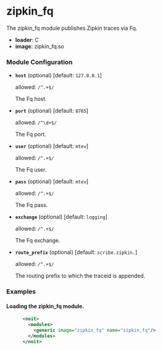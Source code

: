 

# zipkin_fq

The zipkin_fq module publishes Zipkin traces via Fq.


  * **loader**: C
  * **image**: zipkin_fq.so

### Module Configuration

    
 * **`host`** (optional)  [default: `127.0.0.1`]

   allowed: `/^.+$/`

   The Fq host.
 * **`port`** (optional)  [default: `8765`]

   allowed: `/^\d+$/`

   The Fq port.
 * **`user`** (optional)  [default: `mtev`]

   allowed: `/^.+$/`

   The Fq user.
 * **`pass`** (optional)  [default: `mtev`]

   allowed: `/^.+$/`

   The Fq pass.
 * **`exchange`** (optional)  [default: `logging`]

   allowed: `/^.+$/`

   The Fq exchange.
 * **`route_prefix`** (optional)  [default: `scribe.zipkin.`]

   allowed: `/^.+$/`

   The routing prefix to which the traceid is appended.
### Examples

#### Loading the zipkin_fq module.

```xml
      <noit>
        <modules>
          <generic image="zipkin_fq" name="zipkin_fq"/>
        </modules>
      </noit>
    
```

